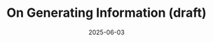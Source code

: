 ---
title: "On Generating Information (draft)"
collection: publications
category: manuscripts
permalink: /publication/generativity.md
excerpt: 'The aim of this paper is to define generativity, 
i.e. to perform a philosophical analysis of conditions required 
for a given process to be judged as satisfactorily generating information. 
Surprisingly, this notion has been virtually untouched in the philosophical literature, 
contrary to a near-omnipresence of ‘generative-talk’ in the public discourse inspired 
by the dawn of the allegedly generative AI. In order to fill this gap, I start by 
reviewing various purportedly generative processes in order to delineate what I call 
faux-generativity from genuine generativity, aiming to fix the explananda. 
Then, I establish whether existing solutions might be used to explain away this problem. 
I discuss the usage of ‘generative’ label in neural networks and cognitive science 
(‘generative models’). Specifically, I look into the interpolation/extrapolation 
distinction offered there as a promising candidate for prying apart real generation 
from faux one. I argue that it is not sufficient for providing a satisfying definition 
that accounts for intuitions about genuine information-generation. 
Instead, I revert to discussing these intuitions in more detail, utilizing cases 
borrowed from computational photography to navigate the complex jungle of instances. 
On this basis, I offer a new cluster definition of genuine generating of information, 
that is based on content-preserving inferences that utilize information actively stored in compressed internal representations, that I dub ‘the real-generation account’. This account is inspired by inferentialism in philosophy of perception, Ramsey’s account of representation and Boghossian’s ‘Taking’ condition and work in machine learning on decompressions from internal latent spaces. I conclude with discussing the importance of setting clear boundaries for genuine generativity - for both academic and pragmatic purposes. For the former, I embed this problem within the current debates on ‘stochastic parrots’ and ‘blurry JPGs’ surrounding LLMs, but also within longstanding debates in philosophy about the origins of new knowledge and in psychology about the ontology of mental capacities. As for the latter, I briefly discuss the necessity of clearly diverging generative from non-generative processes for questions about the trustworthiness and veracity of computational artifacts.'
date: 2025-06-03
venue: 'A Roundtable on Interdisciplinary Literary studies (ed. Paweł Wojtras, Wyd. Artes Liberales UW, 2014'
# slidesurl: 'http://academicpages.github.io/files/slides1.pdf'
paperurl: '/files/generativity.pdf'
citation: 'Mamak, W (draft). On Generating Information'
---